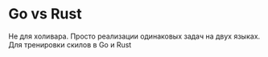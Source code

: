 # Go vs Rust

Не для холивара. Просто реализации одинаковых задач на двух языках. Для тренировки скилов в Go и Rust